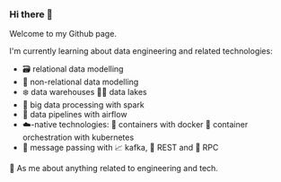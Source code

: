 ### Hi there 👋

Welcome to my Github page.

I'm currently learning about data engineering and related technologies:
- :card_file_box: relational data modelling
- 📃 non-relational data modelling
- :snowflake: data warehouses 🚣‍♂️ data lakes
- 🌟 big data processing with spark
- 🔧 data pipelines with airflow
- :cloud:-native technologies: :sushi: containers with docker :bento: container orchestration with kubernetes
- :email: message passing with :chart_with_upwards_trend: kafka, :round_pushpin: REST and :mega: RPC

💬 As me about anything related to engineering and tech.

<!--
**alxfmpl/alxfmpl** is a ✨ _special_ ✨ repository because its `README.md` (this file) appears on your GitHub profile.

Here are some ideas to get you started:

- 🔭 I’m currently working on ...
- 🌱 I’m currently learning ...
- 👯 I’m looking to collaborate on ...
- 🤔 I’m looking for help with ...
- 💬 Ask me about ...
- 📫 How to reach me: ...
- 😄 Pronouns: ...
- ⚡ Fun fact: ...
-->
